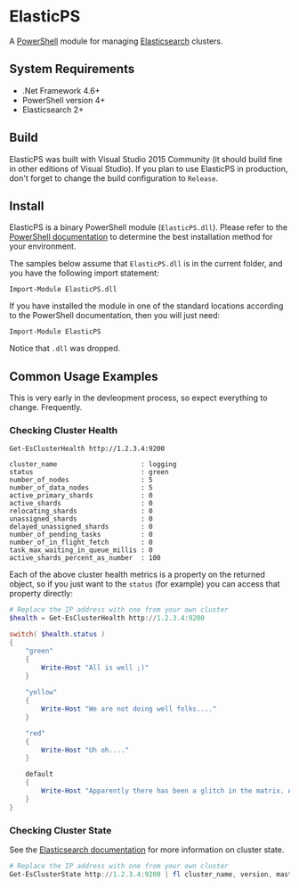 # ElasticPS

A [PowerShell](https://technet.microsoft.com/en-us/library/bb978526.aspx) module for managing [Elasticsearch](https://www.elastic.co/) clusters.

## System Requirements
* .Net Framework 4.6+
* PowerShell version 4+
* Elasticsearch 2+

## Build

ElasticPS was built with Visual Studio 2015 Community (it should build fine in other editions of Visual Studio). If you plan to use ElasticPS in production, don't forget to change the build configuration to `Release`.

## Install

ElasticPS is a binary PowerShell module (`ElasticPS.dll`). Please refer to the [PowerShell documentation](https://technet.microsoft.com/en-us/library/dd878350%28v=vs.85%29.aspx) to determine the best installation method for your environment.

The samples below assume that `ElasticPS.dll` is in the current folder, and you have the following import statement:
```
Import-Module ElasticPS.dll
```

If you have installed the module in one of the standard locations according to the PowerShell documentation, then you will just need:
```
Import-Module ElasticPS
``` 
Notice that `.dll` was dropped.

## Common Usage Examples

This is very early in the devleopment process, so expect everything to change. Frequently.

### Checking Cluster Health

```
Get-EsClusterHealth http://1.2.3.4:9200

cluster_name                     : logging
status                           : green
number_of_nodes                  : 5
number_of_data_nodes             : 5
active_primary_shards            : 0
active_shards                    : 0
relocating_shards                : 0
unassigned_shards                : 0
delayed_unassigned_shards        : 0
number_of_pending_tasks          : 0
number_of_in_flight_fetch        : 0
task_max_waiting_in_queue_millis : 0
active_shards_percent_as_number  : 100
```

Each of the above cluster health metrics is a property on the returned object, so if you just want to the `status` (for example) you can access that property directly:

```PowerShell
# Replace the IP address with one from your own cluster
$health = Get-EsClusterHealth http://1.2.3.4:9200

switch( $health.status )
{
    "green" 
    {
        Write-Host "All is well ;)"
    }
    
    "yellow" 
    {
        Write-Host "We are not doing well folks...." 
    }

    "red" 
    {
        Write-Host "Uh oh...." 
    }

    default
    {
        Write-Host "Apparently there has been a glitch in the matrix. Again." 
    }
}
``` 

### Checking Cluster State

See the [Elasticsearch documentation](https://www.elastic.co/guide/en/elasticsearch/reference/current/cluster-state.html) for more information on cluster state.

```PowerShell
# Replace the IP address with one from your own cluster
Get-EsClusterState http://1.2.3.4:9200 | fl cluster_name, version, master_node
```
